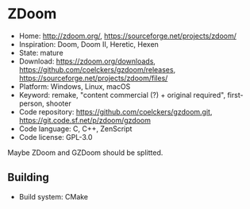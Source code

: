 # ZDoom

- Home: http://zdoom.org/, https://sourceforge.net/projects/zdoom/
- Inspiration: Doom, Doom II, Heretic, Hexen
- State: mature
- Download: https://zdoom.org/downloads, https://github.com/coelckers/gzdoom/releases, https://sourceforge.net/projects/zdoom/files/
- Platform: Windows, Linux, macOS
- Keyword: remake, "content commercial (?) + original required", first-person, shooter
- Code repository: https://github.com/coelckers/gzdoom.git, https://git.code.sf.net/p/zdoom/gzdoom
- Code language: C, C++, ZenScript
- Code license: GPL-3.0

Maybe ZDoom and GZDoom should be splitted.

## Building

- Build system: CMake
